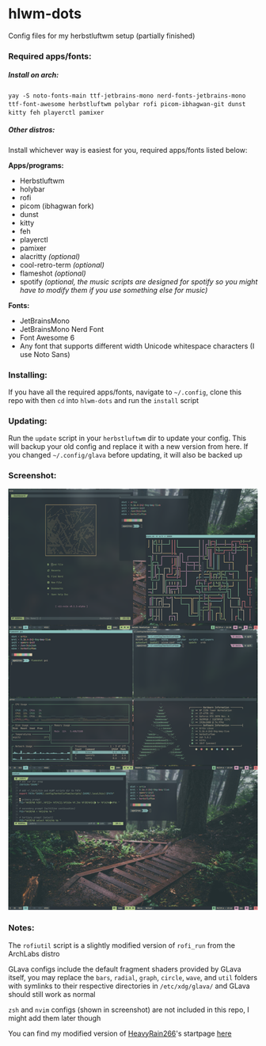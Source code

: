 # hlwm-dots
Config files for my herbstluftwm setup (partially finished)

### Required apps/fonts:

##### Install on arch:

`yay -S noto-fonts-main ttf-jetbrains-mono nerd-fonts-jetbrains-mono ttf-font-awesome herbstluftwm polybar rofi picom-ibhagwan-git dunst kitty feh playerctl pamixer`

##### Other distros:

Install whichever way is easiest for you, required apps/fonts listed below:

**Apps/programs:**

- Herbstluftwm
- holybar
- rofi
- picom (ibhagwan fork)
- dunst
- kitty
- feh
- playerctl
- pamixer
- alacritty *(optional)*
- cool-retro-term *(optional)*
- flameshot *(optional)*
- spotify *(optional, the music scripts are designed for spotify so you might have to modify them if you use something else for music)*

**Fonts:**

- JetBrainsMono
- JetBrainsMono Nerd Font
- Font Awesome 6
- Any font that supports different width Unicode whitespace characters (I use Noto Sans)

### Installing:

If you have all the required apps/fonts, navigate to `~/.config`, clone this repo with then `cd` into `hlwm-dots` and run the `install` script

### Updating:

Run the `update` script in your `herbstluftwm` dir to update your config. This will backup your old config and replace it with a new version from here. If you changed `~/.config/glava` before updating, it will also be backed up

### Screenshot:

![screenshot](misc/herbstluft_rice.png "Screenshot of my rice")

### Notes:

The `rofiutil` script is a slightly modified version of `rofi_run` from the ArchLabs distro

GLava configs include the default fragment shaders provided by GLava itself, you may replace the `bars`, `radial`, `graph`, `circle`, `wave`, and `util` folders with symlinks to their respective directories in `/etc/xdg/glava/` and GLava should still work as normal

`zsh` and `nvim` configs (shown in screenshot) are not included in this repo, I might add them later though

You can find my modified version of [HeavyRain266](https://github.com/HeavyRain266)'s startpage [here](https://github.com/Apeiros-46B/startpage)
